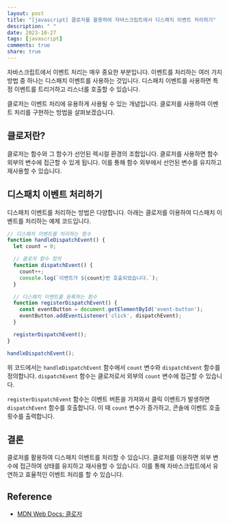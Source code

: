 ```yaml
---
layout: post
title: "[javascript] 클로저를 활용하여 자바스크립트에서 디스패치 이벤트 처리하기"
description: " "
date: 2023-10-27
tags: [javascript]
comments: true
share: true
---
```


자바스크립트에서 이벤트 처리는 매우 중요한 부분입니다. 이벤트를 처리하는 여러 가지 방법 중 하나는 디스패치 이벤트를 사용하는 것입니다. 디스패치 이벤트를 사용하면 특정 이벤트를 트리거하고 리스너를 호출할 수 있습니다.

클로저는 이벤트 처리에 유용하게 사용될 수 있는 개념입니다. 클로저를 사용하여 이벤트 처리를 구현하는 방법을 살펴보겠습니다.

## 클로저란?

클로저는 함수와 그 함수가 선언된 렉시컬 환경의 조합입니다. 클로저를 사용하면 함수 외부의 변수에 접근할 수 있게 됩니다. 이를 통해 함수 외부에서 선언된 변수를 유지하고 재사용할 수 있습니다.

## 디스패치 이벤트 처리하기

디스패치 이벤트를 처리하는 방법은 다양합니다. 아래는 클로저를 이용하여 디스패치 이벤트를 처리하는 예제 코드입니다.

```javascript
// 디스패치 이벤트를 처리하는 함수
function handleDispatchEvent() {
  let count = 0;

  // 클로저 함수 정의
  function dispatchEvent() {
    count++;
    console.log(`이벤트가 ${count}번 호출되었습니다.`);
  }

  // 디스패치 이벤트를 등록하는 함수
  function registerDispatchEvent() {
    const eventButton = document.getElementById('event-button');
    eventButton.addEventListener('click', dispatchEvent);
  }

  registerDispatchEvent();
}

handleDispatchEvent();
```

위 코드에서는 `handleDispatchEvent` 함수에서 `count` 변수와 `dispatchEvent` 함수를 정의합니다. `dispatchEvent` 함수는 클로저로서 외부의 `count` 변수에 접근할 수 있습니다.

`registerDispatchEvent` 함수는 이벤트 버튼을 가져와서 클릭 이벤트가 발생하면 `dispatchEvent` 함수를 호출합니다. 이 때 `count` 변수가 증가하고, 콘솔에 이벤트 호출 횟수를 출력합니다.

## 결론

클로저를 활용하여 디스패치 이벤트를 처리할 수 있습니다. 클로저를 이용하면 외부 변수에 접근하여 상태를 유지하고 재사용할 수 있습니다. 이를 통해 자바스크립트에서 유연하고 효율적인 이벤트 처리를 할 수 있습니다.

## Reference

- [MDN Web Docs: 클로저](https://developer.mozilla.org/ko/docs/Web/JavaScript/Closures)